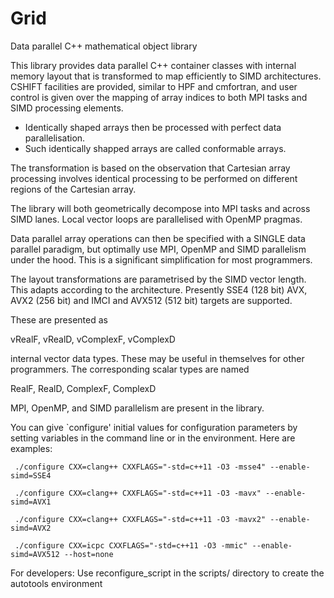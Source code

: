 # Grid
Data parallel C++ mathematical object library

This library provides data parallel C++ container classes with internal memory layout
that is transformed to map efficiently to SIMD architectures. CSHIFT facilities
are provided, similar to HPF and cmfortran, and user control is given over the mapping of
array indices to both MPI tasks and SIMD processing elements.

* Identically shaped arrays then be processed with perfect data parallelisation.
* Such identically shapped arrays are called conformable arrays.

The transformation is based on the observation that Cartesian array processing involves
identical processing to be performed on different regions of the Cartesian array.

The library will both geometrically decompose into MPI tasks and across SIMD lanes.
Local vector loops are parallelised with OpenMP pragmas.

Data parallel array operations can then be specified with a SINGLE data parallel paradigm, but
optimally use MPI, OpenMP and SIMD parallelism under the hood. This is a significant simplification
for most programmers.

The layout transformations are parametrised by the SIMD vector length. This adapts according to the architecture.
Presently SSE4 (128 bit) AVX, AVX2 (256 bit) and IMCI and AVX512 (512 bit) targets are supported.

These are presented as 

  vRealF, vRealD, vComplexF, vComplexD 

internal vector data types. These may be useful in themselves for other programmers.
The corresponding scalar types are named

  RealF, RealD, ComplexF, ComplexD

MPI, OpenMP, and SIMD parallelism are present in the library.

   You can give `configure' initial values for configuration parameters
by setting variables in the command line or in the environment.  Here
are examples:

     ./configure CXX=clang++ CXXFLAGS="-std=c++11 -O3 -msse4" --enable-simd=SSE4

     ./configure CXX=clang++ CXXFLAGS="-std=c++11 -O3 -mavx" --enable-simd=AVX1

     ./configure CXX=clang++ CXXFLAGS="-std=c++11 -O3 -mavx2" --enable-simd=AVX2

     ./configure CXX=icpc CXXFLAGS="-std=c++11 -O3 -mmic" --enable-simd=AVX512 --host=none
     
     
For developers:
Use reconfigure_script in the scripts/ directory to create the autotools environment 
